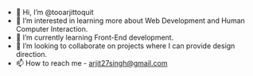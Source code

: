 - 👋 Hi, I’m @tooarjittoquit
- 👀 I’m interested in learning more about Web Development and Human Computer Interaction. 
- 🌱 I’m currently learning Front-End development.
- 💞️ I’m looking to collaborate on projects where I can provide design direction.
- 📫 How to reach me - arjit27singh@gmail.com

<!---
tooarjittoquit/tooarjittoquit is a ✨ special ✨ repository because its `README.md` (this file) appears on your GitHub profile.
You can click the Preview link to take a look at your changes.
--->
